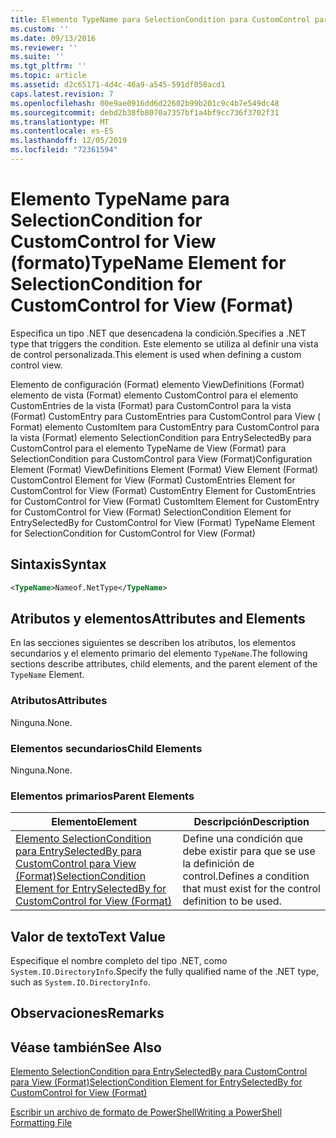 ```yaml
---
title: Elemento TypeName para SelectionCondition para CustomControl para View (Format) | Microsoft Docs
ms.custom: ''
ms.date: 09/13/2016
ms.reviewer: ''
ms.suite: ''
ms.tgt_pltfrm: ''
ms.topic: article
ms.assetid: d2c65171-4d4c-46a9-a545-591df058acd1
caps.latest.revision: 7
ms.openlocfilehash: 00e9ae0916dd6d22602b99b201c9c4b7e549dc48
ms.sourcegitcommit: debd2b38fb8070a7357bf1a4bf9cc736f3702f31
ms.translationtype: MT
ms.contentlocale: es-ES
ms.lasthandoff: 12/05/2019
ms.locfileid: "72361594"
---
```

# <a name="typename-element-for-selectioncondition-for-customcontrol-for-view--format"></a><span data-ttu-id="302ad-102">Elemento TypeName para SelectionCondition for CustomControl for View (formato)</span><span class="sxs-lookup"><span data-stu-id="302ad-102">TypeName Element for SelectionCondition for CustomControl for View  (Format)</span></span>

<span data-ttu-id="302ad-103">Especifica un tipo .NET que desencadena la condición.</span><span class="sxs-lookup"><span data-stu-id="302ad-103">Specifies a .NET type that triggers the condition.</span></span> <span data-ttu-id="302ad-104">Este elemento se utiliza al definir una vista de control personalizada.</span><span class="sxs-lookup"><span data-stu-id="302ad-104">This element is used when defining a custom control view.</span></span>

<span data-ttu-id="302ad-105">Elemento de configuración (Format) elemento ViewDefinitions (Format) elemento de vista (Format) elemento CustomControl para el elemento CustomEntries de la vista (Format) para CustomControl para la vista (Format) CustomEntry para CustomEntries para CustomControl para View ( Format) elemento CustomItem para CustomEntry para CustomControl para la vista (Format) elemento SelectionCondition para EntrySelectedBy para CustomControl para el elemento TypeName de View (Format) para SelectionCondition para CustomControl para View (Format)</span><span class="sxs-lookup"><span data-stu-id="302ad-105">Configuration Element (Format) ViewDefinitions Element (Format) View Element (Format) CustomControl Element for View (Format) CustomEntries Element for CustomControl for View (Format) CustomEntry Element for CustomEntries for CustomControl for View (Format) CustomItem Element for CustomEntry for CustomControl for View (Format) SelectionCondition Element for EntrySelectedBy for CustomControl for View (Format) TypeName Element for SelectionCondition for CustomControl for View  (Format)</span></span>

## <a name="syntax"></a><span data-ttu-id="302ad-106">Sintaxis</span><span class="sxs-lookup"><span data-stu-id="302ad-106">Syntax</span></span>

```xml
<TypeName>Nameof.NetType</TypeName>

```

## <a name="attributes-and-elements"></a><span data-ttu-id="302ad-107">Atributos y elementos</span><span class="sxs-lookup"><span data-stu-id="302ad-107">Attributes and Elements</span></span>

<span data-ttu-id="302ad-108">En las secciones siguientes se describen los atributos, los elementos secundarios y el elemento primario del elemento `TypeName`.</span><span class="sxs-lookup"><span data-stu-id="302ad-108">The following sections describe attributes, child elements, and the parent element of the `TypeName` Element.</span></span>

### <a name="attributes"></a><span data-ttu-id="302ad-109">Atributos</span><span class="sxs-lookup"><span data-stu-id="302ad-109">Attributes</span></span>

<span data-ttu-id="302ad-110">Ninguna.</span><span class="sxs-lookup"><span data-stu-id="302ad-110">None.</span></span>

### <a name="child-elements"></a><span data-ttu-id="302ad-111">Elementos secundarios</span><span class="sxs-lookup"><span data-stu-id="302ad-111">Child Elements</span></span>

<span data-ttu-id="302ad-112">Ninguna.</span><span class="sxs-lookup"><span data-stu-id="302ad-112">None.</span></span>

### <a name="parent-elements"></a><span data-ttu-id="302ad-113">Elementos primarios</span><span class="sxs-lookup"><span data-stu-id="302ad-113">Parent Elements</span></span>

|<span data-ttu-id="302ad-114">Elemento</span><span class="sxs-lookup"><span data-stu-id="302ad-114">Element</span></span>|<span data-ttu-id="302ad-115">Descripción</span><span class="sxs-lookup"><span data-stu-id="302ad-115">Description</span></span>|
|-------------|-----------------|
|[<span data-ttu-id="302ad-116">Elemento SelectionCondition para EntrySelectedBy para CustomControl para View (Format)</span><span class="sxs-lookup"><span data-stu-id="302ad-116">SelectionCondition Element for EntrySelectedBy for CustomControl for View (Format)</span></span>](./selectioncondition-element-for-entryselectedby-for-customcontrol-format.md)|<span data-ttu-id="302ad-117">Define una condición que debe existir para que se use la definición de control.</span><span class="sxs-lookup"><span data-stu-id="302ad-117">Defines a condition that must exist for the control definition to be used.</span></span>|

## <a name="text-value"></a><span data-ttu-id="302ad-118">Valor de texto</span><span class="sxs-lookup"><span data-stu-id="302ad-118">Text Value</span></span>

<span data-ttu-id="302ad-119">Especifique el nombre completo del tipo .NET, como `System.IO.DirectoryInfo`.</span><span class="sxs-lookup"><span data-stu-id="302ad-119">Specify the fully qualified name of the .NET type, such as `System.IO.DirectoryInfo`.</span></span>

## <a name="remarks"></a><span data-ttu-id="302ad-120">Observaciones</span><span class="sxs-lookup"><span data-stu-id="302ad-120">Remarks</span></span>

## <a name="see-also"></a><span data-ttu-id="302ad-121">Véase también</span><span class="sxs-lookup"><span data-stu-id="302ad-121">See Also</span></span>

[<span data-ttu-id="302ad-122">Elemento SelectionCondition para EntrySelectedBy para CustomControl para View (Format)</span><span class="sxs-lookup"><span data-stu-id="302ad-122">SelectionCondition Element for EntrySelectedBy for CustomControl for View (Format)</span></span>](./selectioncondition-element-for-entryselectedby-for-customcontrol-format.md)

[<span data-ttu-id="302ad-123">Escribir un archivo de formato de PowerShell</span><span class="sxs-lookup"><span data-stu-id="302ad-123">Writing a PowerShell Formatting File</span></span>](./writing-a-powershell-formatting-file.md)
